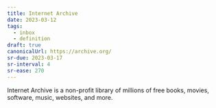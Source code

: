 ```yaml
---
title: Internet Archive
date: 2023-03-12
tags:
  - inbox
  - definition
draft: true
canonicalUrl: https://archive.org/
sr-due: 2023-03-17
sr-interval: 4
sr-ease: 270
---
```


Internet Archive is a non-profit library of millions of free books, movies,
software, music, websites, and more.
